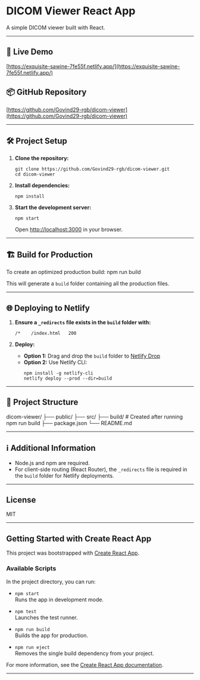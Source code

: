 # DICOM Viewer React App

A simple DICOM viewer built with React.

---

## 🚀 Live Demo

[https://exquisite-sawine-7fe55f.netlify.app/](https://exquisite-sawine-7fe55f.netlify.app/)

## 📦 GitHub Repository

[https://github.com/Govind29-rgb/dicom-viewer](https://github.com/Govind29-rgb/dicom-viewer)

---

## 🛠️ Project Setup

1. **Clone the repository:**
    ```
    git clone https://github.com/Govind29-rgb/dicom-viewer.git
    cd dicom-viewer
    ```

2. **Install dependencies:**
    ```
    npm install
    ```

3. **Start the development server:**
    ```
    npm start
    ```
    Open [http://localhost:3000](http://localhost:3000) in your browser.

---

## 🏗️ Build for Production

To create an optimized production build:
npm run build

This will generate a `build` folder containing all the production files.

---

## 🌐 Deploying to Netlify

1. **Ensure a `_redirects` file exists in the `build` folder with:**
    ```
    /*    /index.html   200
    ```

2. **Deploy:**
    - **Option 1:** Drag and drop the `build` folder to [Netlify Drop](https://app.netlify.com/drop)
    - **Option 2:** Use Netlify CLI:
        ```
        npm install -g netlify-cli
        netlify deploy --prod --dir=build
        ```

---

## 📁 Project Structure

dicom-viewer/
├── public/
├── src/
├── build/ # Created after running npm run build
├── package.json
└── README.md

---

## ℹ️ Additional Information

- Node.js and npm are required.
- For client-side routing (React Router), the `_redirects` file is required in the `build` folder for Netlify deployments.

---

## License

MIT

---

## Getting Started with Create React App

This project was bootstrapped with [Create React App](https://github.com/facebook/create-react-app).

### Available Scripts

In the project directory, you can run:

- `npm start`  
  Runs the app in development mode.

- `npm test`  
  Launches the test runner.

- `npm run build`  
  Builds the app for production.

- `npm run eject`  
  Removes the single build dependency from your project.

For more information, see the [Create React App documentation](https://facebook.github.io/create-react-app/docs/getting-started).

---



